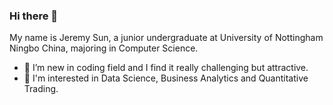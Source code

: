 ### Hi there 👋

My name is Jeremy Sun, a junior undergraduate at University of Nottingham Ningbo China, majoring in Computer Science.

- 🤔 I’m new in coding field and I find it really challenging but attractive.
- 💬 I'm interested in Data Science, Business Analytics and Quantitative Trading.

<!--
**Iron-fence/Iron-fence** is a ✨ _special_ ✨ repository because its `README.md` (this file) appears on your GitHub profile.

Here are some ideas to get you started:

- 🔭 I’m currently working on ...
- 🌱 I’m currently learning ...
- 👯 I’m looking to collaborate on ...
- 🤔 I’m looking for help with ...
- 💬 Ask me about ...
- 📫 How to reach me: ...
- 😄 Pronouns: ...
- ⚡ Fun fact: ...
-->
